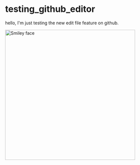 testing_github_editor
=====================

hello, I'm just testing the new edit file feature on github.


<img src="http://mymurgi.com/wp-content/uploads/2012/12/future-city.jpg" alt="Smiley face" height="420" width="420">

